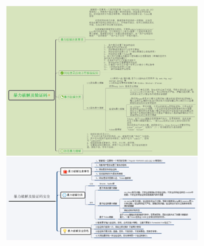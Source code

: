 ![图 1](.images/%E5%B8%B8%E8%A7%84%E7%88%86%E7%A0%B4%E6%80%9D%E8%B7%AF/IMG_20220128-131756565.png)  
![图 2](.images/%E5%B8%B8%E8%A7%84%E7%88%86%E7%A0%B4%E6%80%9D%E8%B7%AF/IMG_20220128-131942570.png)  
